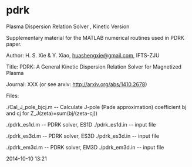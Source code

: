 pdrk
====

Plasma Dispersion Relation Solver , Kinetic Version

Supplementary material for the MATLAB numerical routines used in PDRK paper.

Author: H. S. Xie & Y. Xiao, huashengxie@gmail.com, IFTS-ZJU

Title: PDRK: A General Kinetic Dispersion Relation Solver for Magnetized Plasma

Journal: XXX (or see arxiv: http://arxiv.org/abs/1410.2678)

Files:

./Cal_J_pole_bjcj.m    -- Calculate J-pole (Pade approximation) coefficient
                        bj and cj for Z_J(zeta)=sum(bj/(zeta-cj))
						
./pdrk_es1d.m          -- PDRK solver, ES1D
./pdrk_es1d.in         -- input file

./pdrk_es3d.m          -- PDRK solver, ES3D
./pdrk_es3d.in         -- input file

./pdrk_em3d.m          -- PDRK solver, EM3D
./pdrk_em3d.in         -- input file


2014-10-10 13:21
